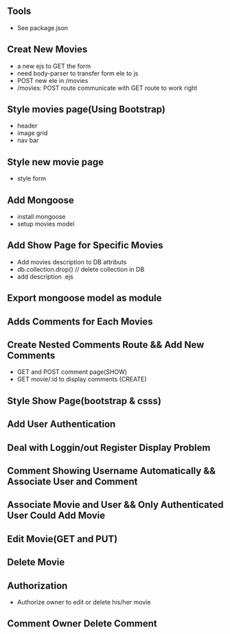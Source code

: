 ## Tools
* See package.json

## Creat New Movies
* a new ejs to GET the form
* need body-parser to transfer form ele to js
* POST new ele in /movies
* /movies: POST route communicate with GET route to work right

## Style movies page(Using Bootstrap)
* header
* image grid
* nav bar

## Style new movie page
* style form

## Add Mongoose
* install mongoose
* setup movies model

## Add Show Page for Specific Movies
* Add movies description to DB attributs
* db.collection.drop() // delete collection in DB
* add description .ejs 

## Export mongoose model as module

## Adds Comments for Each Movies

## Create Nested Comments Route && Add New Comments
* GET and POST comment page(SHOW)
* GET movie/:id to display comments (CREATE)

## Style Show Page(bootstrap & csss)

## Add User Authentication

## Deal with Loggin/out Register Display Problem

## Comment Showing Username Automatically && Associate User and Comment

## Associate Movie and User && Only Authenticated User Could Add Movie

## Edit Movie(GET and PUT)

## Delete Movie

## Authorization
* Authorize owner to edit or delete his/her movie

## Comment Owner Delete Comment
